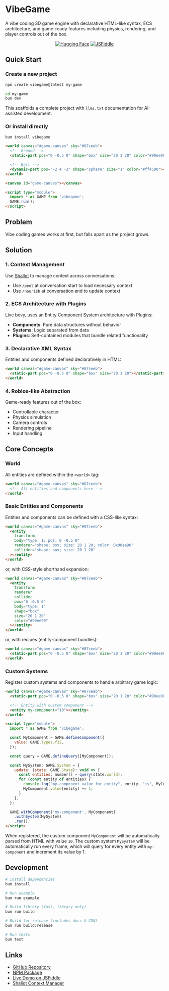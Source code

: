 # VibeGame

A vibe coding 3D game engine with declarative HTML-like syntax, ECS architecture, and game-ready features including physics, rendering, and player controls out of the box.

<div align="center">

[![Hugging Face](https://img.shields.io/badge/%F0%9F%A4%97%20Hugging%20Face-Spaces-blue)](https://huggingface.co/spaces/dylanebert/VibeGame)
[![JSFiddle](https://img.shields.io/badge/JSFiddle-Try%20It-blue)](https://jsfiddle.net/keLsxh5t/)

</div>

## Quick Start

### Create a new project

```bash
npm create vibegame@latest my-game

cd my-game
bun dev
```

This scaffolds a complete project with `llms.txt` documentation for AI-assisted development.

### Or install directly

```bash
bun install vibegame
```

```html
<world canvas="#game-canvas" sky="#87ceeb">
  <!-- Ground -->
  <static-part pos="0 -0.5 0" shape="box" size="20 1 20" color="#90ee90"></static-part>

  <!-- Ball -->
  <dynamic-part pos="-2 4 -3" shape="sphere" size="1" color="#ff4500"></dynamic-part>
</world>

<canvas id="game-canvas"></canvas>

<script type="module">
  import * as GAME from 'vibegame';
  GAME.run();
</script>
```

## Problem

Vibe coding games works at first, but falls apart as the project grows.

## Solution

### 1. Context Management

Use [Shallot](https://github.com/dylanebert/shallot) to manage context across conversations:

- Use `/peel` at conversation start to load necessary context
- Use `/nourish` at conversation end to update context

### 2. ECS Architecture with Plugins

Live bevy, uses an Entity Component System architecture with Plugins:

- **Components**: Pure data structures without behavior
- **Systems**: Logic separated from data
- **Plugins**: Self-contained modules that bundle related functionality

### 3. Declarative XML Syntax

Entities and components defined declaratively in HTML:

```html
<world canvas="#game-canvas" sky="#87ceeb">
  <static-part pos="0 -0.5 0" shape="box" size="20 1 20"></static-part>
</world>
```

### 4. Roblox-like Abstraction

Game-ready features out of the box:

- Controllable character
- Physics simulation
- Camera controls
- Rendering pipeline
- Input handling

## Core Concepts

### World

All entities are defined within the `<world>` tag:

```html
<world canvas="#game-canvas" sky="#87ceeb">
  <!-- All entities and components here -->
</world>
```

### Basic Entities and Components

Entities and components can be defined with a CSS-like syntax:

```html
<world canvas="#game-canvas" sky="#87ceeb">
  <entity
    transform
    body="type: 1; pos: 0 -0.5 0"
    renderer="shape: box; size: 20 1 20; color: 0x90ee90"
    collider="shape: box; size: 20 1 20"
  ></entity>
</world>
```

or, with CSS-style shorthand expansion:

```html
<world canvas="#game-canvas" sky="#87ceeb">
  <entity
    transform
    renderer
    collider
    pos="0 -0.5 0"
    body="type: 1"
    shape="box"
    size="20 1 20"
    color="#90ee90"
  ></entity>
</world>
```

or, with recipes (entity-component bundles):

```html
<world canvas="#game-canvas" sky="#87ceeb">
  <static-part pos="0 -0.5 0" shape="box" size="20 1 20" color="#90ee90"></static-part>
</world>
```

### Custom Systems

Register custom systems and components to handle arbitrary game logic:

```html
<world canvas="#game-canvas" sky="#87ceeb">
  <static-part pos="0 -0.5 0" shape="box" size="20 1 20" color="#90ee90"></static-part>

  <!-- Entity with custom component -->
  <entity my-component="10"></entity>
</world>

<script type="module">
  import * as GAME from 'vibegame';

  const MyComponent = GAME.defineComponent({
    value: GAME.Types.f32,
  });

  const query = GAME.defineQuery([MyComponent]);

  const MySystem: GAME.System = {
    update: (state: GAME.State): void => {
      const entities: number[] = query(state.world);
      for (const entity of entities) {
        console.log("my-component value for entity", entity, "is", MyComponent.value[entity]);
        MyComponent.value[entity] += 1;
      }
    },
  };

  GAME.withComponent('my-component', MyComponent)
    .withSystem(MySystem)
    .run();
</script>
```

When registered, the custom component `MyComponent` will be automatically parsed from HTML with value `10`. The custom system `MySystem` will be automatically run every frame, which will query for every entity with `my-component` and increment its value by 1.

## Development

```bash
# Install dependencies
bun install

# Run example
bun run example

# Build library (fast, library only)
bun run build

# Build for release (includes docs & CDN)
bun run build:release

# Run tests
bun test
```

## Links

- [GitHub Repository](https://github.com/dylanebert/vibegame)
- [NPM Package](https://www.npmjs.com/package/vibegame)
- [Live Demo on JSFiddle](https://jsfiddle.net/zhLtd6e2/6/)
- [Shallot Context Manager](https://github.com/dylanebert/shallot)
